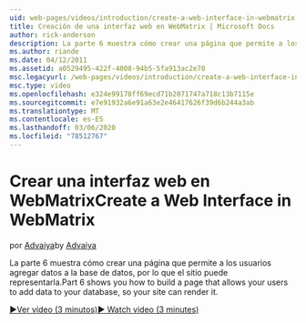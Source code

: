 ```yaml
---
uid: web-pages/videos/introduction/create-a-web-interface-in-webmatrix
title: Creación de una interfaz web en WebMatrix | Microsoft Docs
author: rick-anderson
description: La parte 6 muestra cómo crear una página que permite a los usuarios agregar datos a la base de datos, por lo que el sitio puede representarla.
ms.author: riande
ms.date: 04/12/2011
ms.assetid: a0529495-422f-4008-94b5-5fa913ac2e70
msc.legacyurl: /web-pages/videos/introduction/create-a-web-interface-in-webmatrix
msc.type: video
ms.openlocfilehash: e324e99178ff69ecd71b2071747a718c13b7115e
ms.sourcegitcommit: e7e91932a6e91a63e2e46417626f39d6b244a3ab
ms.translationtype: MT
ms.contentlocale: es-ES
ms.lasthandoff: 03/06/2020
ms.locfileid: "78512767"
---
```

# <a name="create-a-web-interface-in-webmatrix"></a><span data-ttu-id="ad120-103">Crear una interfaz web en WebMatrix</span><span class="sxs-lookup"><span data-stu-id="ad120-103">Create a Web Interface in WebMatrix</span></span>

<span data-ttu-id="ad120-104">por [Advaiya](https://twitter.com/Advaiyasolns)</span><span class="sxs-lookup"><span data-stu-id="ad120-104">by [Advaiya](https://twitter.com/Advaiyasolns)</span></span>

<span data-ttu-id="ad120-105">La parte 6 muestra cómo crear una página que permite a los usuarios agregar datos a la base de datos, por lo que el sitio puede representarla.</span><span class="sxs-lookup"><span data-stu-id="ad120-105">Part 6 shows you how to build a page that allows your users to add data to your database, so your site can render it.</span></span>

[<span data-ttu-id="ad120-106">&#9654;Ver vídeo (3 minutos)</span><span class="sxs-lookup"><span data-stu-id="ad120-106">&#9654; Watch video (3 minutes)</span></span>](https://channel9.msdn.com/Blogs/ASP-NET-Site-Videos/create-a-web-interface-in-webmatrix)
